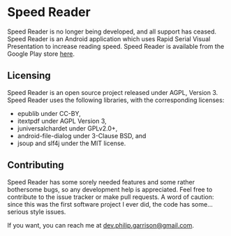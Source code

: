 Speed Reader
===========

Speed Reader is no longer being developed, and all support has ceased.
Speed Reader is an Android application which uses Rapid Serial Visual Presentation to increase reading speed. Speed Reader is available from the Google Play store [here](https://play.google.com/store/apps/details?id=com.speedreader).

Licensing
---------

Speed Reader is an open source project released under AGPL, Version 3.
Speed Reader uses the following libraries, with the corresponding licenses:
* epublib under CC-BY,
* itextpdf under AGPL Version 3,
* juniversalchardet under GPLv2.0+,
* android-file-dialog under 3-Clause BSD, and
* jsoup and slf4j under the MIT license.

Contributing
------------

Speed Reader has some sorely needed features and some rather bothersome bugs, so any development help is appreciated. Feel free to contribute to the issue tracker or make pull requests. A word of caution: since this was the first software project I ever did, the code has some... serious style issues. 

If you want, you can reach me at dev.philip.garrison@gmail.com.

